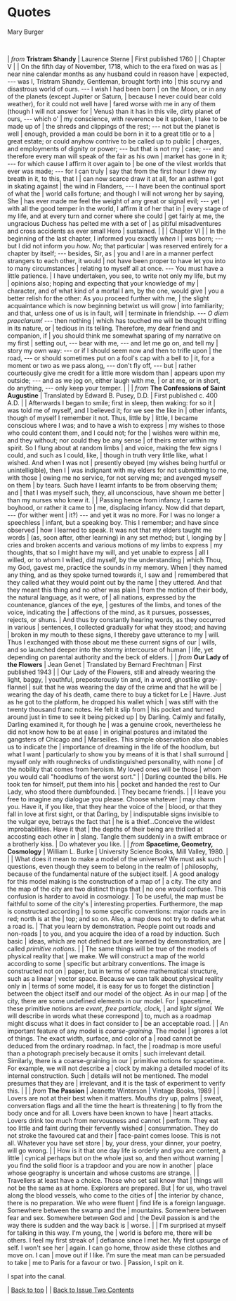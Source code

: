 
# Quotes

Mary Burger


 


| *from* **Tristram Shandy**
| Laurence Sterne
| First published 1760
|
| Chapter V
|
| On the fifth day of November, 1718, which to the era fixed on was as
| near nine calendar months as any husband could in reason have
| expected, --- was I, Tristram Shandy, Gentleman, brought forth into
| this scurvy and disastrous world of ours. --- I wish I had been born
| on the Moon, or in any of the planets (except Jupiter or Saturn,
| because I never could bear cold weather), for it could not well have
| fared worse with me in any of them (though I will not answer for
| Venus) than it has in this vile, dirty planet of ours, --- which o\'
| my conscience, with reverence be it spoken, I take to be made up of
| the shreds and clippings of the rest; --- not but the planet is well
| enough, provided a man could be born in it to a great title or to a
| great estate; or could anyhow contrive to be called up to public
| charges, and employments of dignity or power; --- but that is not my
| case; --- and therefore every man will speak of the fair as his own
| market has gone in it; --- for which cause I affirm it over again to
| be one of the vilest worlds that ever was made; --- for I can truly
| say that from the first hour I drew my breath in it, to this, that I
| can now scarce draw it at all, for an asthma I got in skating against
| the wind in Flanders, --- I have been the continual sport of what the
| world calls fortune; and though I will not wrong her by saying, She
| has ever made me feel the weight of any great or signal evil; --- yet
| with all the good temper in the world, I affirm it of her that in
| every stage of my life, and at every turn and corner where she could
| get fairly at me, the ungracious Duchess has pelted me with a set of
| as pitiful misadventures and cross accidents as ever small Hero
| sustained.
| 
|
| Chapter VI
|
| In the beginning of the last chapter, I informed you exactly *when* I
| was born; --- but I did not inform you *how*. *No*; that particular
| was reserved entirely for a chapter by itself; --- besides, Sir, as
| you and I are in a manner perfect strangers to each other, it would
| not have been proper to have let you into to many circumstances
| relating to myself all at once. --- You must have a little patience.
| I have undertaken, you see, to write not only my life, but my
| opinions also; hoping and expecting that your knowledge of my
| character, and of what kind of a mortal I am, by the one, would give
| you a better relish for the other: As you proceed further with me,
| the slight acquaintance which is now beginning betwixt us will grow
| into familiarity; and that, unless one of us is in fault, will
| terminate in friendship. --- *O diem praeclarum!* --- then nothing
| which has touched me will be thought trifling in its nature, or
| tedious in its telling. Therefore, my dear friend and companion, if
| you should think me somewhat sparing of my narrative on my first
| setting out, --- bear with me, --- and let me go on, and tell my
| story my own way: --- or if I should seem now and then to trifle upon
| the road, --- or should sometimes put on a fool\'s cap with a bell to
| it, for a moment or two as we pass along, --- don\'t fly off, --- but
| rather courteously give me credit for a little more wisdom than
| appears upon my outside; --- and as we jog on, either laugh with me,
| or at me, or in short, do anything, --- only keep your temper.
|
| 
| *from* **The Confessions of Saint Augustine**
| Translated by Edward B. Pusey, D.D.
| First published c. 400 A.D.
|
| Afterwards I began to smile; first in sleep, then waking: for so it
| was told me of myself, and I believed it; for we see the like in
| other infants, though of myself I remember it not. Thus, little by
| little, I became conscious where I was; and to have a wish to express
| my wishes to those who could content them, and I could not; for the
| wishes were within me, and they without; nor could they be any sense
| of theirs enter within my spirit. So I flung about at random limbs
| and voice, making the few signs I could, and such as I could, like,
| though in truth very little like, what I wished. And when I was not
| presently obeyed (my wishes being hurtful or unintelligible), then I
| was indignant with my elders for not submitting to me, with those
| owing me no service, for not serving me; and avenged myself on them
| by tears. Such have I learnt infants to be from observing them; and
| that I was myself such, they, all unconscious, have shown me better
| than my nurses who knew it.
| 
| Passing hence from infancy, I came to boyhood, or rather it came to
| me, displacing infancy. Now did that depart, --- (for wither went
| it?) --- and yet it was no more. For I was no longer a speechless
| infant, but a speaking boy. This I remember; and have since observed
| how I learned to speak. It was not that my elders taught me words
| (as, soon after, other learning) in any set method; but I, longing by
| cries and broken accents and various motions of my limbs to express
| my thoughts, that so I might have my will, and yet unable to express
| all I willed, or to whom I willed, did myself, by the understanding
| which Thou, my God, gavest me, practice the sounds in my memory. When
| they named any thing, and as they spoke turned towards it, I saw and
| remembered that they called what they would point out by the name
| they uttered. And that they meant this thing and no other was plain
| from the motion of their body, the natural language, as it were, of
| all nations, expressed by the countenance, glances of the eye,
| gestures of the limbs, and tones of the voice, indicating the
| affections of the mind, as it pursues, possesses, rejects, or shuns.
| And thus by constantly hearing words, as they occurred in various
| sentences, I collected gradually for what they stood; and having
| broken in my mouth to these signs, I thereby gave utterance to my
| will. Thus I exchanged with those about me these current signs of our
| wills, and so launched deeper into the stormy intercourse of human
| life, yet depending on parental authority and the beck of elders.
|
| *from* **Our Lady of the Flowers**
| Jean Genet
| Translated by Bernard Frechtman
| First published 1943
|
| Our Lady of the Flowers, still and already wearing the light, baggy,
| youthful, preposterously tin and, in a word, ghostlike gray-flannel
| suit that he was wearing the day of the crime and that he will be
| wearing the day of his death, came there to buy a ticket for Le
| Havre. Just as he got to the platform, he dropped his wallet which
| was stiff with the twenty thousand franc notes. He felt it slip from
| his pocket and turned around just in time to see it being picked up
| by Darling. Calmly and fatally, Darling examined it, for though he
| was a genuine crook, nevertheless he did not know how to be at ease
| in original postures and imitated the gangsters of Chicago and
| Marseilles. This simple observation also enables us to indicate the
| importance of dreaming in the life of the hoodlum, but what I want
| particularly to show you by means of it is that I shall surround
| myself only with roughnecks of undistinguished personality, with none
| of the nobility that comes from heroism. My loved ones will be those
| whom you would call \"hoodlums of the worst sort.\"
|
| Darling counted the bills. He took ten for himself, put them into his
| pocket and handed the rest to Our Lady, who stood there dumbfounded.
| They became friends.
|
| I leave you free to imagine any dialogue you please. Choose whatever
| may charm you. Have it, if you like, that they hear the voice of the
| blood, or that they fall in love at first sight, or that Darling, by
| indisputable signs invisible to the vulgar eye, betrays the fact that
| he is a thief\...Conceive the wildest improbabilities. Have it that
| the depths of their being are thrilled at accosting each other in
| slang. Tangle them suddenly in a swift embrace or a brotherly kiss.
| Do whatever you like.
|
| *from* **Spacetime, Geometry, Cosmology**
| William L. Burke
| University Science Books, Mill Valley, 1980.
|
| 
| What does it mean to make a model of the universe? We must ask such
| questions, even though they seem to belong in the realm of
| philosophy, because of the fundamental nature of the subject itself.
| A good analogy for this model making is the construction of a map of
| a city. The city and the map of the city are two distinct things that
| no one would confuse. This confusion is harder to avoid in cosmology.
| To be useful, the map must be faithful to some of the city\'s
| interesting properties. Furthermore, the map is constructed according
| to some specific conventions: major roads are in red; north is at the
| top; and so on. Also, a map does not try to define what a road is.
| That you learn by demonstration. People point out roads and non-roads
| to you, and you acquire the idea of a road by induction. Such basic
| ideas, which are not defined but are learned by demonstration, are
| called *primitive notions*.
|
| The same things will be true of the models of physical reality that
| we make. We will construct a map of the world according to some
| specific but arbitrary conventions. The image is constructed not on
| paper, but in terms of some mathematical structure, such as a linear
| vector space. Because we can talk about physical reality only in
| terms of some model, it is easy for us to forget the distinction
| between the object itself and our model of the object. As in our map
| of the city, there are some undefined elements in our model. For
| spacetime, these primitive notions are *event, free particle, clock,*
| and *light signal.* We will describe in words what these correspond
| to, much as a roadmap might discuss what it does in fact consider to
| be an acceptable road.
|
| An important feature of any model is *coarse-graining.* The model
| ignores a lot of things. The exact width, surface, and color of a
| road cannot be deduced from the ordinary roadmap. In fact, the
| roadmap is more useful than a photograph precisely because it omits
| such irrelevant detail. Similarly, there is a coarse-graining in our
| primitive notions for spacetime. For example, we will not describe a
| clock by making a detailed model of its internal construction. Such
| details will not be mentioned. The model presumes that they are
| irrelevant, and it is the task of experiment to verify this.
|
| 
| *from* **The Passion**
| Jeanette Winterson
| Vintage Books, 1989
|
| Lovers are not at their best when it matters. Mouths dry up, palms
| sweat, conversation flags and all the time the heart is threatening
| to fly from the body once and for all. Lovers have been known to have
| heart attacks. Lovers drink too much from nervousness and cannot
| perform. They eat too little and faint during their fervently wished
| consummation. They do not stroke the favoured cat and their
| face-paint comes loose. This is not all. Whatever you have set store
| by, your dress, your dinner, your poetry, will go wrong.
| 
| How is it that one day life is orderly and you are content, a little
| cynical perhaps but on the whole just so, and then without warning
| you find the solid floor is a trapdoor and you are now in another
| place whose geography is uncertain and whose customs are strange.
|
| Travellers at least have a choice. Those who set sail know that
| things will not be the same as at home. Explorers are prepared. But
| for us, who travel along the blood vessels, who come to the cities of
| the interior by chance, there is no preparation. We who were fluent
| find life is a foreign language. Somewhere between the swamp and the
| mountains. Somewhere between fear and sex. Somewhere between God and
| the Devil passion is and the way there is sudden and the way back is
| worse.
|
| I\'m surprised at myself for talking in this way. I\'m young, the
| world is before me, there will be others. I feel my first streak of
| defiance since I met her. My first upsurge of self. I won\'t see her
| again. I can go home, throw aside these clothes and move on. I can
| move out if I like. I\'m sure the meat man can be persuaded to take
| me to Paris for a favour or two.
|
Passion, I spit on it.

I spat into the canal.

| [Back to top](quotes_Mary.html)
|
| [Back to Issue Two Contents](../issuetwo_toc.html)


